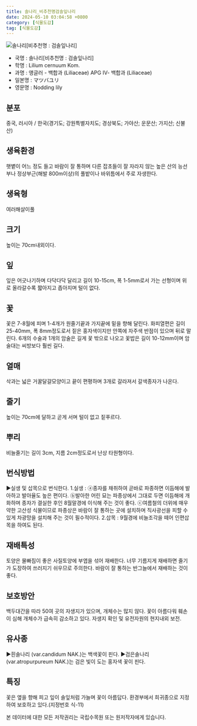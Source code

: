 ```yaml
---
title: 솔나리_비추천명검솔잎나리
date: 2024-05-10 03:04:58 +0800
category: [식물도감]
tag: [식물도감]
---
```




![솔나리[비추천명 : 검솔잎나리]](/fileUpload/plants/basic/Liliaceae/Lilium/15099/15099_1_th2.jpg)
- 국명 : 솔나리[비추천명 : 검솔잎나리]
- 학명 : Lilium cernuum Kom.
- 과명 : 앵글러 - 백합과 (Liliaceae) APG Ⅳ- 백합과 (Liliaceae)
- 일본명 : マツバユリ
- 영문명 : Nodding lily


## 분포
중국, 러시아 / 한국(경기도; 강원특별자치도; 경상북도; 가야산; 운문산; 가지산; 신불산) 
## 생육환경
햇볕이 어느 정도 들고 바람이 잘 통하며 다른 잡초들이 잘 자라지 않는 높은 산의 능선부나 정상부근(해발 800m이상)의 풀밭이나 바위틈에서 주로 자생한다.
## 생육형
여러해살이풀
## 크기
높이는 70cm내외이다.
## 잎
잎은 어긋나기하며 다닥다닥 달리고 길이 10-15cm, 폭 1-5mm로서 가는 선형이며 위로 올라갈수록 짧아지고 좁아지며 털이 없다.
## 꽃
꽃은 7-8월에 피며 1-4개가 원줄기끝과 가지끝에 밑을 향해 달린다. 화피열편은 길이 25-40mm, 폭 8mm정도로서 짙은 홍자색이지만 안쪽에 자주색 반점이 있으며 뒤로 말린다. 6개의 수술과 1개의 암술은 길게 꽃 밖으로 나오고 꽃밥은 길이 10-12mm이며 암술대는 씨방보다 훨씬 길다.
## 열매
삭과는 넓은 거꿀달걀모양이고 끝이 편평하며 3개로 갈라져서 갈색종자가 나온다.
## 줄기
높이는 70cm에 달하고 곧게 서며 털이 없고 짙푸르다.
## 뿌리
비늘줄기는 길이 3cm, 지름 2cm정도로서 난상 타원형이다.
## 번식방법
▶실생 및 삽목으로 번식한다. 1.실생 : ⓐ종자를 채취하여 곧바로 파종하면 이듬해에 발아하고 발아율도 높은 편이다. ⓑ발아한 어린 묘는 파종상에서 그대로 두면 이듬해에 개화하며 종자가 결실한 후인 8월말경에 이식해 주는 것이 좋다. ⓒ여름철의 더위에 매우 약한 고산성 식물이므로 파종상은 바람이 잘 통하는 곳에 설치하며 직사광선을 피할 수 있게 차광망을 설치해 주는 것이 필수적이다. 2.삽목 : 9월경에 비늘조각을 떼어 인편삽목을 하여도 된다.
## 재배특성
토양은 물빠짐이 좋은 사질토양에 부엽을 섞어 재배한다. 너무 기름지게 재배하면 줄기가 도장하여 쓰러지기 쉬우므로 주의한다. 바람이 잘 통하는 반그늘에서 재배하는 것이 좋다.
## 보호방안
백두대간을 따라 50여 곳의 자생지가 있으며, 개체수는 많지 않다. 꽃이 아름다워 훼손이 심해 개체수가 급속히 감소하고 있다. 자생지 확인 및 유전자원의 현지내외 보전.
## 유사종
▶흰솔나리 (var.candidum NAK.)는 백색꽃이 핀다.▶검은솔나리 (var.atropurpureum NAK.)는 검은 빛이 도는 홍자색 꽃이 핀다.
## 특징
꽃은 옆을 향해 피고 잎이 솔잎처럼 가늘며 꽃이 아름답다. 환경부에서 희귀종으로 지정하여 보호하고 있다.(지정번호 식-11)






본 데이터에 대한 모든 저작권리는 국립수목원 또는 원저작자에게 있습니다.
